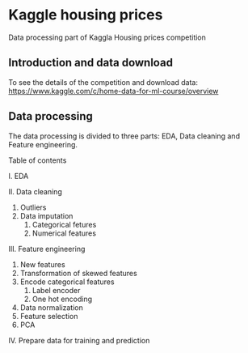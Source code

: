 # Kaggle housing prices
Data processing part of Kaggla Housing prices competition


## Introduction and data download
To see the details of the competition and download data: https://www.kaggle.com/c/home-data-for-ml-course/overview

## Data processing
The data processing is divided to three parts: EDA, Data cleaning and Feature engineering.    

Table of contents    

I. EDA

II. Data cleaning
   1. Outliers
   2. Data imputation
      1. Categorical fetures
      2. Numerical features
         
III. Feature engineering
   1. New features
   2. Transformation of skewed features
   3. Encode categorical features
      1. Label encoder
      2. One hot encoding
   4. Data normalization
   5. Feature selection
   6. PCA
         
IV. Prepare data for training and prediction
